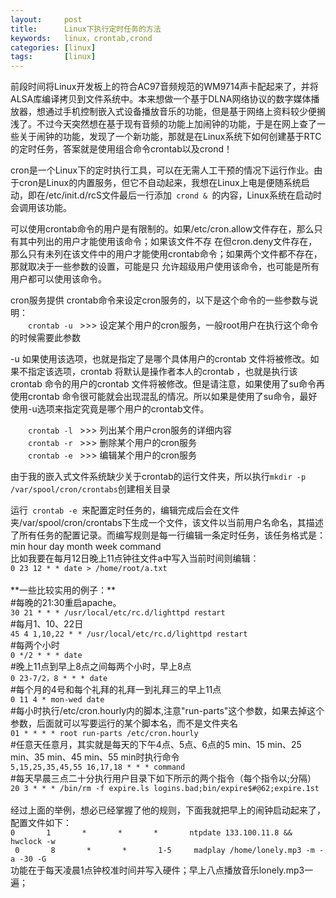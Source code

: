 ```yaml
---
layout:     post
title:      Linux下执行定时任务的方法
keywords:   linux，crontab,crond
categories: [linux]
tags:	    [linux]
---
```


<p>前段时间将Linux开发板上的符合AC97音频规范的WM9714声卡配起来了，并将ALSA库编译拷贝到文件系统中。本来想做一个基于DLNA网络协议的数字媒体播放器，想通过手机控制嵌入式设备播放音乐的功能，但是基于网络上资料较少便搁浅了。不过今天突然想在基于现有音频的功能上加闹钟的功能，于是在网上查了一些关于闹钟的功能，发现了一个新功能，那就是在Linux系统下如何创建基于RTC的定时任务，答案就是使用组合命令crontab以及crond！</p>

<p>cron是一个Linux下的定时执行工具，可以在无需人工干预的情况下运行作业。由于cron是Linux的内置服务，但它不自动起来，我想在Linux上电是便随系统启动，即在/etc/init.d/rcS文件最后一行添加<code> crond & </code>的内容，Linux系统在启动时会调用该功能。</p>
<p>可以使用crontab命令的用户是有限制的。如果/etc/cron.allow文件存在，那么只有其中列出的用户才能使用该命令；如果该文件不存 在但cron.deny文件存在，那么只有未列在该文件中的用户才能使用crontab命令；如果两个文件都不存在，那就取决于一些参数的设置，可能是只 允许超级用户使用该命令，也可能是所有用户都可以使用该命令。</p>
<p>cron服务提供 crontab命令来设定cron服务的，以下是这个命令的一些参数与说明：<br />
　　<code>crontab -u </code> >>> 设定某个用户的cron服务，一般root用户在执行这个命令的时候需要此参数 
<p>-u 如果使用该选项，也就是指定了是哪个具体用户的crontab 文件将被修改。如果不指定该选项，crontab 将默认是操作者本人的crontab ，也就是执行该crontab 命令的用户的crontab 文件将被修改。但是请注意，如果使用了su命令再使用crontab 命令很可能就会出现混乱的情况。所以如果是使用了su命令，最好使用-u选项来指定究竟是哪个用户的crontab文件。</p>
　　<code>crontab -l </code> >>> 列出某个用户cron服务的详细内容 <br />
　　<code>crontab -r </code> >>> 删除某个用户的cron服务 <br />
　　<code>crontab -e </code> >>> 编辑某个用户的cron服务 </p>
<p>由于我的嵌入式文件系统缺少关于crontab的运行文件夹，所以执行<code>mkdir -p /var/spool/cron/crontabs</code>创建相关目录</p>
运行<code> crontab -e </code>来配置定时任务的，编辑完成后会在文件夹/var/spool/cron/crontabs下生成一个文件，该文件以当前用户名命名，其描述了所有任务的配置记录。而编写规则是每一行编辑一条定时任务，该任务格式是：
<br />min hour day month week command
<br />比如我要在每月12日晚上11点钟往文件a中写入当前时间则编辑：<br />
<code>0 23 12 * * date > /home/root/a.txt</code>
<br />
<br />**一些比较实用的例子：**
<br />	#每晚的21:30重启apache。
<br />	<code>30 21 * * * /usr/local/etc/rc.d/lighttpd restart</code>
<br />	#每月1、10、22日
<br />	<code>45 4 1,10,22 * * /usr/local/etc/rc.d/lighttpd restart</code>
<br />	#每两个小时
<br />	<code>0 */2 * * * date</code>
<br />	#晚上11点到早上8点之间每两个小时，早上8点
<br />	<code>0 23-7/2，8 * * * date</code>
<br />	#每个月的4号和每个礼拜的礼拜一到礼拜三的早上11点
<br />	<code>0 11 4 * mon-wed date</code>
<br />	#每小时执行/etc/cron.hourly内的脚本,注意"run-parts"这个参数，如果去掉这个参数，后面就可以写要运行的某个脚本名，而不是文件夹名
<br />	<code>01 * * * * root run-parts /etc/cron.hourly</code>
<br />	#任意天任意月，其实就是每天的下午4点、5点、6点的5 min、15 min、25 min、35 min、45 min、55 min时执行命令
<br />	<code>5,15,25,35,45,55 16,17,18 * * * command</code>
<br />	#每天早晨三点二十分执行用户目录下如下所示的两个指令（每个指令以;分隔）
<br />	<code>20 3 * * * /bin/rm -f expire.ls logins.bad;bin/expire$#@62;expire.1st</code>
<br />
<br />经过上面的举例，想必已经掌握了他的规则，下面我就把早上的闹钟启动起来了，配置文件如下：
<br /><code >0       1       *       *       *       ntpdate 133.100.11.8 && hwclock -w</code>
<br /><code> 0       8       *       *       1-5     madplay /home/lonely.mp3 -m -a -30 -G</code>
<br />功能在于每天凌晨1点钟校准时间并写入硬件；早上八点播放音乐lonely.mp3一遍；
